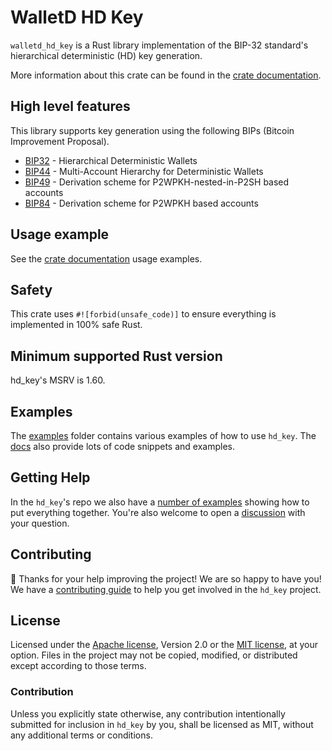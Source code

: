 # WalletD HD Key

`walletd_hd_key` is a Rust library implementation of the BIP-32 standard's hierarchical deterministic (HD) key generation. 

More information about this crate can be found in the [crate documentation][docs].

## High level features

This library supports key generation using the following BIPs (Bitcoin Improvement Proposal).

- [BIP32][bip32] - Hierarchical Deterministic Wallets
- [BIP44][bip44] - Multi-Account Hierarchy for Deterministic Wallets
- [BIP49][bip49] - Derivation scheme for P2WPKH-nested-in-P2SH based accounts
- [BIP84][bip84] - Derivation scheme for P2WPKH based accounts

## Usage example

See the [crate documentation][docs] usage examples.

## Safety

This crate uses `#![forbid(unsafe_code)]` to ensure everything is implemented in
100% safe Rust.

## Minimum supported Rust version

hd_key's MSRV is 1.60.

## Examples

The [examples] folder contains various examples of how to use `hd_key`. The
[docs] also provide lots of code snippets and examples.

## Getting Help

In the `hd_key`'s repo we also have a [number of examples][examples] showing how
to put everything together. You're also welcome to open a [discussion] with your question.

## Contributing

:balloon: Thanks for your help improving the project! We are so happy to have
you! We have a [contributing guide][contributing] to help you get involved in the
`hd_key` project.

## License

Licensed under the [Apache license][license-apache], Version 2.0
or the [MIT license][license-mit], at your option. Files in the project may not be copied, modified, or distributed except according to those terms.

### Contribution

Unless you explicitly state otherwise, any contribution intentionally submitted
for inclusion in `hd_key` by you, shall be licensed as MIT, without any
additional terms or conditions.

[readme-example]: https://github.com/walletd/key_manager/hd_key/tree/main/examples/readme
[examples]: https://github.com/walletd/walletd/tree/main/key_manager/hd_key/examples
[docs]: https://docs.rs/walletd_hd_key
[contributing]: https://github.com/walletd/hd_key/blob/main/CONTRIBUTING.md
[discussion]: https://github.com/walletd/hd_key/discussions/new?category=q-a
[ecosystem]: https://github.com/walletd/hd_key/blob/main/ECOSYSTEM.md
[license-mit]: https://github.com/walletd/hd_key/blob/main/LICENSE-MIT
[license-apache]: https://github.com/walletd/hd_key/blob/main/LICENSE-APACHE
[bip32]: https://en.bitcoin.it/wiki/BIP_0032
[bip44]: https://en.bitcoin.it/wiki/BIP_0044
[bip49]: https://en.bitcoin.it/wiki/BIP_0049
[bip84]: https://en.bitcoin.it/wiki/BIP_0084